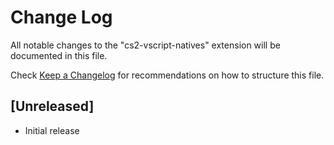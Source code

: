 # Change Log

All notable changes to the "cs2-vscript-natives" extension will be documented in this file.

Check [Keep a Changelog](http://keepachangelog.com/) for recommendations on how to structure this file.

## [Unreleased]

- Initial release